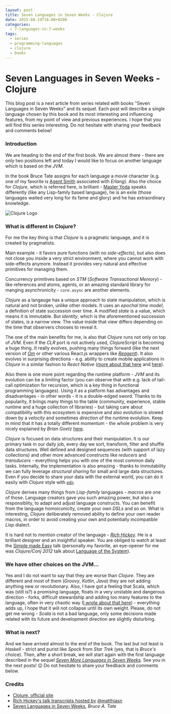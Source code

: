 ```yaml
---
layout: post
title: Seven Languages in Seven Weeks - Clojure
date: 2015-08-19T16:00+0200
categories:
  - 7-languages-in-7-weeks
tags:
  - series
  - programming-languages
  - clojure
  - books
---
```


# Seven Languages in Seven Weeks - Clojure

<quote class="disclaimer">This blog post is a next article from series related with books "Seven Languages in Seven Weeks" and its sequel. Each post will describe a single language chosen by this book and its most interesting and influencing features, from my point of view and previous experiences. I hope that you will find this series interesting. Do not hesitate with sharing your feedback and comments below!</quote>

### Introduction

We are heading to the end of the first book. We are almost there - there are only two positions left and today I would like to focus on another language which is based on the *JVM*.

In the book Bruce Tate assigns for each language a movie character (e.g. one of my favorite is [Agent Smith](https://en.wikipedia.org/wiki/Agent_Smith) associated with *Erlang*). Also the choice for *Clojure*, which is referred here, is brilliant - [Master Yoda](https://en.wikipedia.org/wiki/Yoda) speaks differently (like any Lisp-family based language), he is an exile (those languages waited very long for its fame and glory) and he has extraordinary knowledge.

<img class="right clojure-logo" alt="Clojure Logo" src="/assets/ClojureLogo.gif" />

### What is different in Clojure?

For me the key thing is that *Clojure* is a pragmatic language, and it is created by pragmatists.

Main example - it favors pure functions (with no *side-effects*), but also does not close you inside a very strict environment, where you cannot work with side-effects anymore. Instead it provides very natural and effective primitives for managing them.

Concurrency primitives based on *STM* (*Software Transactional Memory*) - like references and atoms, agents, or an amazing standard library for manging asynchronicity - `core.async` are another elements.

*Clojure* as a langauge has a unique approach to state manipulation, which is natural and not broken, unlike other models. It uses an *epochal time model*, a definition of state succession over time. A modified *state* is a value, which means it is immutable. But *identity*, which is the aforementioned succession of states, is a narrow view. The value inside that view differs depending on the time that observers chooses to reveal it.

The one of the main benefits for me, is also that *Clojure* runs not only on top of *JVM*. Even if the *CLR* port is not actively used, *ClojureScript* is becoming a huge thing. It really evolves, pushing many things forward (like the next version of [*Om*](https://github.com/omcljs/om) or other various React.js wrappers like [*Reagent*](https://github.com/reagent-project/reagent)). It also evolves in surprising directions - e.g. ability to create mobile applications in *Clojure* in a similar fashion to *React Native* ([more about that here](https://youtu.be/ByNs9TG30E8?t=2097) and [here](https://github.com/omcljs/ambly)).

Also there is one more point regarding the runtime platform - *JVM* and its evolution can be a limiting factor (you can observe that with e.g. lack of tail-call optimization for recursion, which is a key thing in functional programming languages). Using it as a platform has advantages and disadvantages - in other words - it is a double-edged sword. Thanks to its popularity, it brings many things to the table (community, experience, stable runtime and a huge collection of libraries) - but taking care about compatibility with this ecosystem is expensive and also evolution is slowed down by a *velocity* and sometimes *direction* of the runtime evolution. Keep in mind that it has a totally different momentum - the whole problem is very nicely explained by *Brian Goetz* [here](https://www.youtube.com/watch?v=2y5Pv4yN0b0).

*Clojure* is focused on data structures and their manipulation. It is our primary task in our daily job, every day we sort, transform, filter and shuffle data structures. Well defined and designed sequences (with support of lazy collections) and other more advanced constructs like *reducers* and *transducers* - everything helps you with one of the most common daily tasks. Internally, the implementation is also amazing - thanks to immutability we can fully leverage *structural sharing* for small and large data structures. Even if you decide to share your data with the external world, you can do it easily with *Clojure* style with [*`edn`*](https://github.com/edn-format/edn).

*Clojure* derives many things from *Lisp-family* languages - *macros* are one of those. Language creators gave you such amazing power, but also a responsiblity, to adapt and adjust language constructs. You can benefit from the language homoiconicity, create your own *DSLs* and so on. What is interesting, *Clojure* deliberately removed ability to define your own reader macros, in order to avoid creating your own and potentially incompatible *Lisp* dialect.

It is hard not to mention creator of the language - [*Rich Hickey*](https://twitter.com/richhickey). He is a brilliant designer and an insightful speaker. You are obliged to watch at least the [Simple made Easy](https://github.com/matthiasn/talk-transcripts/blob/master/Hickey_Rich/SimpleMadeEasy.md) talk (personally my favorite, an eye-opener for me was *Clojure/Conj 2012* talk about [Language of the System](https://github.com/matthiasn/talk-transcripts/blob/master/Hickey_Rich/LanguageSystem.md)).

### We have other choices on the JVM...

Yes and I do not want to say that they are worse than *Clojure*. They are different and most of them (*Groovy*, *Kotlin*, *Java*) they are not adding anything new or revolutionary. Also, I have got a feeling that Scala, which was (still is?) a promising language, floats in a very unstable and dangerous direction - forks, difficult stewardship and adding too many features to the language, often in very chaotic way ([I wrote about that here](http://www.afronski.pl/7-languages-in-7-weeks/2015/06/29/seven-languages-in-seven-weeks-scala.html)) - everything adds up, I hope that it will not collapse until its own weight. Please, do not get me wrong - *Scala* is not a bad language, only some decisions made related with its future and development direction are slightly disturbing. 

### What is next?

And we have arrived almost to the end of the book. The last but not least is *Haskell* - strict and purist like *Spock* from *Star Trek* (yes, that is *Bruce's* choice). Then, after a short break, we will start again with the first language described in the sequel [*Seven More Languages in Seven Weeks*](https://pragprog.com/book/7lang/seven-more-languages-in-seven-weeks). See you in the next posts! :wink: Do not hesitate to share your feedback and comments below.

### Credits

- [Clojure, official site](http://clojure.org)
- [Rich Hickey's talk transcripts hosted by](https://github.com/matthiasn/talk-transcripts/tree/master/Hickey_Rich) [@matthiasn](https://github.com/matthiasn)
- [Seven Languages in Seven Weeks](https://pragprog.com/book/btlang/seven-languages-in-seven-weeks), *Bruce A. Tate*

